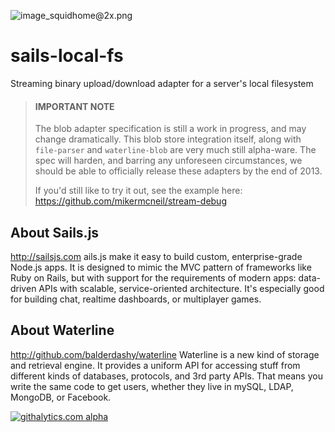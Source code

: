 ![image_squidhome@2x.png](http://i.imgur.com/RIvu9.png) 

# sails-local-fs

Streaming binary upload/download adapter for a server's local filesystem

> #### IMPORTANT NOTE
> The blob adapter specification is still a work in progress, and may change dramatically.
> This blob store integration itself, along with `file-parser` and `waterline-blob` are very much still alpha-ware.
> The spec will harden, and barring any unforeseen circumstances, we should be able to officially release these adapters by the end of 2013.
>
> If you'd still like to try it out, see the example here: https://github.com/mikermcneil/stream-debug


## About Sails.js
http://sailsjs.com
ails.js make it easy to build custom, enterprise-grade Node.js apps. It is designed to mimic the MVC pattern of frameworks like Ruby on Rails, but with support for the requirements of modern apps: data-driven APIs with scalable, service-oriented architecture. It's especially good for building chat, realtime dashboards, or multiplayer games.

## About Waterline
http://github.com/balderdashy/waterline
Waterline is a new kind of storage and retrieval engine.  It provides a uniform API for accessing stuff from different kinds of databases, protocols, and 3rd party APIs.  That means you write the same code to get users, whether they live in mySQL, LDAP, MongoDB, or Facebook.

[![githalytics.com alpha](https://cruel-carlota.pagodabox.com/a22d3919de208c90c898986619efaa85 "githalytics.com")](http://githalytics.com/balderdashy/sails-dirty)

